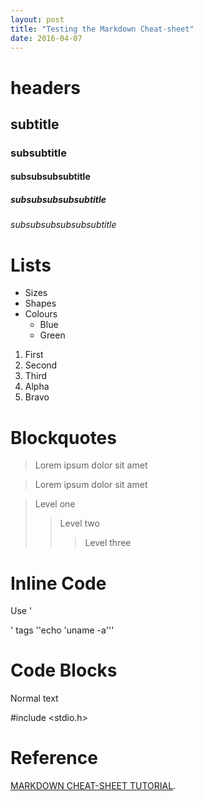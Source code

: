 ```yaml
---
layout: post
title: "Testing the Markdown Cheat-sheet"
date: 2016-04-07
---
```


# headers

## subtitle

### subsubtitle

#### subsubsubsubtitle

##### subsubsubsubsubtitle

###### subsubsubsubsubsubtitle



# Lists
* Sizes
* Shapes
* Colours
  * Blue
  * Green

1. First
2. Second
3. Third
  1. Alpha
  2. Bravo

# Blockquotes
> Lorem ipsum
> dolor sit amet

> Lorem ipsum dolor
sit amet

> Level one
>
> > Level two
> >
> > > Level three
> > >

# Inline Code
Use '<div>' tags
''echo 'uname -a'''

# Code Blocks
Normal text

  #include <stdio.h>


# Reference
 [MARKDOWN CHEAT-SHEET TUTORIAL](http://packetlife.net/media/library/16/Markdown.pdf).

